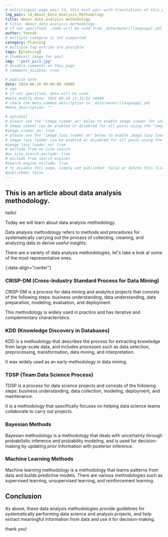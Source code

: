 ```yaml
---
# multilingual page pair id, this must pair with translations of this page. (This name must be unique)
lng_pair: id_About_Data_Analysis_Methodology
title: About data analysis methodology
# title: About data analysis methodology
# if not specified, .name will be used from _data/owner/[language].yml
author: Yeonuk
# multiple category is not supported
category: Planning
# multiple tag entries are possible
tags: [planning]
# thumbnail image for post
img: ":post_pic1.jpg"
# disable comments on this page
# comments_disable: true

# publish date
date: 2024-06-28 09:00:00 +0900
# seo
# if not specified, date will be used.
#meta_modify_date: 2021-08-10 11:32:53 +0900
# check the meta_common_description in _data/owner/[language].yml
#meta_description: ""

# optional
# please use the "image_viewer_on" below to enable image viewer for individual pages or posts (_posts/ or [language]/_posts folders).
# image viewer can be enabled or disabled for all posts using the "image_viewer_posts: true" setting in _data/conf/main.yml.
#image_viewer_on: true
# please use the "image_lazy_loader_on" below to enable image lazy loader for individual pages or posts (_posts/ or [language]/_posts folders).
# image lazy loader can be enabled or disabled for all posts using the "image_lazy_loader_posts: true" setting in _data/conf/main.yml.
#image_lazy_loader_on: true
# exclude from on site search
#on_site_search_exclude: true
# exclude from search engines
#search_engine_exclude: true
# to disable this page, simply set published: false or delete this file
#published: false
---
```


<!-- outline-start -->

## This is an article about data analysis methodology.

hello!

Today we will learn about data analysis methodology.

Data analysis methodology refers to methods and procedures for systematically carrying out the process of collecting, cleaning, and analyzing data to derive useful insights.

There are a variety of data analysis methodologies, let's take a look at some of the most representative ones.

{:data-align="center"}

<!-- outline-end -->

### CRISP-DM (Cross-Industry Standard Process for Data Mining)

CRISP-DM is a process for data mining and analytics projects that consists of the following steps: business understanding, data understanding, data preparation, modeling, evaluation, and deployment.

This methodology is widely used in practice and has iterative and complementary characteristics.

### KDD (Knowledge Discovery in Databases)

KDD is a methodology that describes the process for extracting knowledge from large-scale data, and includes processes such as data selection, preprocessing, transformation, data mining, and interpretation.

It was widely used as an early methodology in data mining.

### TDSP (Team Data Science Process)

TDSP is a process for data science projects and consists of the following steps: business understanding, data collection, modeling, deployment, and maintenance.

It is a methodology that specifically focuses on helping data science teams collaborate to carry out projects.

### Bayesian Methods

Bayesian methodology is a methodology that deals with uncertainty through probabilistic inference and probability modeling, and is used for decision-making by updating prior information with posterior inference.

### Machine Learning Methods

Machine learning methodology is a methodology that learns patterns from data and builds predictive models. There are various methodologies such as supervised learning, unsupervised learning, and reinforcement learning.

## Conclusion

As above, these data analysis methodologies provide guidelines for systematically performing data science and analysis projects, and help extract meaningful information from data and use it for decision-making.

thank you!
